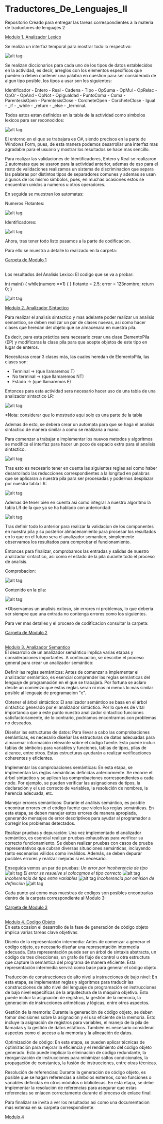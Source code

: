 # Traductores_De_Lenguajes_II
Repositorio Creado para entregar las tareas correspondientes a la materia de traductores de lenguajes 2

<a href="https://github.com/Albertio/Traductores_De_Lenguajes_II/tree/main/Modulo1">Modulo 1. Analizador Lexico</a><br>

Se realiza un interfaz temporal para mostrar todo lo respectivo:

![alt tag](https://github.com/Albertio/Traductores_De_Lenguajes_II/blob/main/ProyectoFinal/Imagenes/4.png)

Se realizan diccionarios para cada uno de los tipos de datos establecidos en la actividad, es decir, arreglos con los elementos especificos que pueden o deben contener una palabra en cuestion para ser considerada de algun tipo posible, los tipos a usar son los siguientes:

Identificador - Entero - Real - Cadena - Tipo - OpSuma - OpMul - OpRelac - OpOr - OpAnd - OpNot - OpIgualdad - PuntoComa - Coma - ParentesisOpen - ParentesisClose - CorcheteOpen - CorcheteClose - Igual - _if - _while - _return - _else - _terminal.

Todos estos estan definidos en la tabla de la actividad como simbolos lexicos para ser reconocidos:

![alt tag](https://github.com/Albertio/Traductores_De_Lenguajes_II/blob/main/ProyectoFinal/Imagenes/1.png)

El entorno en el que se trabajara es C#, siendo precisos en la parte de Windows Form, pues, de esta manera podemos desarrollar una interfaz mas agradable para el usuario y mostrar los resultados se hace mas sencillo.

Para realizar las validaciones de Identificadores, Entero y Real se realizaron 2 automatas que se usaron para la actividad anterior, ademas de eso para el resto de validaciones realizamos un sistema de discriminacion que separa las palabras por distintos tipos de separadores comunes y ademas se usan algunos de los mismo simbolos, pues, en muchas ocasiones estos se encuentran unidos a numeros u otros operadores.

En seguida se muestran los automatas:

Numeros Flotantes:

![alt tag](https://github.com/Albertio/Traductores_De_Lenguajes_II/blob/main/ProyectoFinal/Imagenes/2.png)

Identificadores:

![alt tag](https://github.com/Albertio/Traductores_De_Lenguajes_II/blob/main/ProyectoFinal/Imagenes/3.png)

Ahora, tras tener todo listo pasamos a la parte de codificacion.

Para ello se muestra a detalle lo realizado en la carpeta:

<a href="https://github.com/Albertio/Traductores_De_Lenguajes_II/tree/main/Modulo1">Carpeta de Modulo 1</a><br><br>

Los resultados del Analisis Lexico:
El codigo que se va a probar:

int main()
{
	while(numero ==1)
	{
	}
	flotante = 2.5;
	error = 123nombre;
	return 0;
}

![alt tag](https://github.com/Albertio/Traductores_De_Lenguajes_II/blob/main/ProyectoFinal/Imagenes/5.png)


<a href="https://github.com/Albertio/Traductores_De_Lenguajes_II/tree/main/Modulo2">Modulo 2. Analizador Sintactico</a><br>

Para realizar el analisis sintactico y mas adelante poder realizar un analisis semantico, se deben realizar un par de clases nuevas, asi como hacer clases que heredan del objeto que se almacenara en nuestra pila.

Es decir, para esta práctica sera necesario crear una clase ElementoPila (EP) y modificaras la clase pila para que acepte objetos de este tipo en lugar de enteros.

Necesitaras crear 3 clases más, las cuales heredan de ElementoPila, las clases son:
- Terminal -> (que llamaremos T)
- No terminal -> (que llamaremos NT)
- Estado -> (que llamaremos E)

Entonces para esta actividad sera necesario hacer uso de una tabla de una analizador sintactico LR:

![alt tag](https://github.com/Albertio/Traductores_De_Lenguajes_II/blob/main/ProyectoFinal/Imagenes/6.png)

*Nota: considerar que lo mostrado aqui solo es una parte de la tabla

Ademas de esto, se debera crear un automata para que se haga el analisis sintactico de manera similar a como se realizaria a mano.

Para comenzar a trabajar e implementar los nuevos metodos y algoritmos se modifica el interfaz para hacer un poco de espacio extra para el analisis sintactico.

![alt tag](https://github.com/Albertio/Traductores_De_Lenguajes_II/blob/main/ProyectoFinal/Imagenes/7.png)

Tras esto es necesario tener en cuenta las siguientes reglas asi como haber desarrollado las reducciones correspondientes a la longitud en palabras que se aplicaran a nuestra pila para ser procesadas y podernos desplazar por nuestra tabla LR:

![alt tag](https://github.com/Albertio/Traductores_De_Lenguajes_II/blob/main/ProyectoFinal/Imagenes/10.png)

Ademas de tener bien en cuenta asi como integrar a nuestro algoritmo la tabla LR de la que ya se ha hablado con anterioridad:

![alt tag](https://github.com/Albertio/Traductores_De_Lenguajes_II/blob/main/ProyectoFinal/Imagenes/11.png)

Tras definir todo lo anterior para realizar la validacion de los componentes en nuestra pila y su posterior almacenamiento para procesar los resultados en lo que en el futuro sera el analizador semantico, simplemente observamos los resultados para comprobar el funcionamiento.

Entonces para finalizar, comprobamos las entradas y salidas de nuestro analizador sintactico, asi como el estado de la pila durante todo el proceso de analisis.

Comprobacion:

![alt tag](https://github.com/Albertio/Traductores_De_Lenguajes_II/blob/main/ProyectoFinal/Imagenes/8.png)

Contenido en la pila:

![alt tag](https://github.com/Albertio/Traductores_De_Lenguajes_II/blob/main/ProyectoFinal/Imagenes/9.png)

*Observamos un analisis exitoso, sin errores ni problemas, lo que deberia ser siempre que una entrada no contenga errores como los siguientes.

Para ver mas detalles y el proceso de codificacion consultar la carpeta:

<a href="https://github.com/Albertio/Traductores_De_Lenguajes_II/tree/main/Modulo2">Carpeta de Modulo 2</a><br><br>

<a href="https://github.com/Albertio/Traductores_De_Lenguajes_II/tree/main/Modulo3">Modulo 3. Analizador Semantico</a><br>
El desarrollo de un analizador semántico implica varias etapas y consideraciones importantes. A continuación, se describe el proceso general para crear un analizador semántico:

Definir las reglas semánticas: Antes de comenzar a implementar el analizador semántico, es esencial comprender las reglas semánticas del lenguaje de programación en el que se trabajará. Por fortuna se aclaro desde un comienzo que estas reglas seran ni mas ni menos lo mas similar posible al lenguaje de programacion "c".

Obtener el árbol sintáctico: El analizador semántico se basa en el árbol sintáctico generado por el analizador sintáctico.
Por lo que es de vital importancia que a este punto nuestro analizador sintactico funciones satisfactoriamente, de lo contrario, podriamos encontrarnos con problemas no deseados.

Diseñar las estructuras de datos: Para llevar a cabo las comprobaciones semánticas, es necesario diseñar las estructuras de datos adecuadas para almacenar información relevante sobre el código fuente. Esto puede incluir tablas de símbolos para variables y funciones, tablas de tipos, pilas de alcance, entre otros. Estas estructuras ayudarán a realizar verificaciones coherentes y eficientes.

Implementar las comprobaciones semánticas: En esta etapa, se implementan las reglas semánticas definidas anteriormente. Se recorre el árbol sintáctico y se aplican las comprobaciones correspondientes a cada nodo. Por ejemplo, se pueden verificar las asignaciones de tipos, la declaración y el uso correcto de variables, la resolución de nombres, la herencia adecuada, etc.

Manejar errores semánticos: Durante el análisis semántico, es posible encontrar errores en el código fuente que violen las reglas semánticas. En esta etapa, se deben manejar estos errores de manera apropiada, generando mensajes de error descriptivos para ayudar al programador a corregir los problemas detectados.

Realizar pruebas y depuración: Una vez implementado el analizador semántico, es esencial realizar pruebas exhaustivas para verificar su correcto funcionamiento. Se deben realizar pruebas con casos de prueba representativos que cubran diversas situaciones semánticas, incluyendo tanto escenarios válidos como inválidos. Además, se deben depurar posibles errores y realizar mejoras si es necesario.

Enseguida vemos un par de pruebas:
*Un error por incoherencia de tipo*
![alt tag](https://github.com/Albertio/Traductores_De_Lenguajes_II/blob/main/ProyectoFinal/Imagenes/12.png)
*El error se resuelve si colocamos el tipo correcto*
![alt tag](https://github.com/Albertio/Traductores_De_Lenguajes_II/blob/main/ProyectoFinal/Imagenes/13.png)
*Incoherencia de tipo entre variables*
![alt tag](https://github.com/Albertio/Traductores_De_Lenguajes_II/blob/main/ProyectoFinal/Imagenes/14.png)
*Incoherencia por omision de definicion*
![alt tag](https://github.com/Albertio/Traductores_De_Lenguajes_II/blob/main/ProyectoFinal/Imagenes/15.png)

Cada punto asi como mas muestras de codigos son posibles encontrarlas dentro de la carpeta correspondiente al Modulo 3:

<a href="https://github.com/Albertio/Traductores_De_Lenguajes_II/tree/main/Modulo3">Carpeta de Modulo 3</a><br><br>

<a href="https://github.com/Albertio/Traductores_De_Lenguajes_II/tree/main/Modulo4">Modulo 4. Codigo Objeto</a><br>
En esta ocasion el desarrollo de la fase de generación de código objeto implica varias tareas clave objetivas:

Diseño de la representación intermedia: Antes de comenzar a generar el código objeto, es necesario diseñar una representación intermedia adecuada. Esta representación puede ser un árbol de sintaxis abstracta, un código de tres direcciones, un grafo de flujo de control u otra estructura que capture la semántica del programa de manera eficiente. Esta representación intermedia servirá como base para generar el código objeto.

Traducción de construcciones de alto nivel a instrucciones de bajo nivel: En esta etapa, se implementan reglas y algoritmos para traducir las construcciones de alto nivel del lenguaje de programación en instrucciones de bajo nivel específicas de la arquitectura de la máquina objetivo. Esto puede incluir la asignación de registros, la gestión de la memoria, la generación de instrucciones aritméticas y lógicas, entre otros aspectos.

Gestión de la memoria: Durante la generación de código objeto, se deben tomar decisiones sobre la asignación y el uso eficiente de la memoria. Esto incluye la asignación de registros para variables, el manejo de la pila de llamadas y la gestión de datos estáticos. También es necesario considerar aspectos como el acceso a la memoria y la alineación de datos.

Optimización de código: En esta etapa, se pueden aplicar técnicas de optimización para mejorar la eficiencia y el rendimiento del código objeto generado. Esto puede implicar la eliminación de código redundante, la reorganización de instrucciones para minimizar saltos condicionales, la propagación de constantes, la fusión de instrucciones, entre otras técnicas.

Resolución de referencias: Durante la generación de código objeto, es posible que se hagan referencias a símbolos externos, como funciones o variables definidas en otros módulos o bibliotecas. En esta etapa, se debe implementar la resolución de referencias para asegurar que estas referencias se enlacen correctamente durante el proceso de enlace final.


Para finalizar se invita a ver los resultados asi como una documentacion mas extensa en su carpeta correspondiente:

<a href="https://github.com/Albertio/Traductores_De_Lenguajes_II/tree/main/Modulo4">Modulo 4</a>
